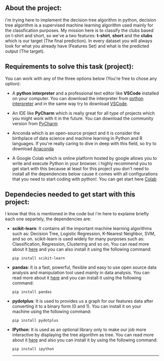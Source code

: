 ## About the project:

i'm trying here to implement the decision tree algorithm in python, decision tree algorithm is a supervised machine learning 
algorithm used mainly for the classfication purposes. My mission here is to classify the clubs based on t-shirt and short, 
so we've a two features: **t-shirt**, **short** and the **clubs** which is our target (The final prediction). In every dataset you
will always look for what you already have (Features Set) and what is the predicted output (The target). 


## Requirements to solve this task (project):

You can work with any of the three options below (You're free to chose any option):

* A **python interpreter** and a professional text editor like **VSCode** installed on your computer. You can 
download the interpreter from [python interpreter](https://python.org) and in the same way try to download [VSCode](https://code.visualstudio.com/).

* An IDE like **PyCharm** which is really great for all type of projects which you might work with it in the future. You can download the community version from [PyCharm](https://www.jetbrains.com/pycharm/)

* Anconda which is an open-source project and it is consider the birthplace of data science and machine learning in Python and R languages. If you're really caring to dive in deep with this field, so try to download [Anaconda](https://www.anaconda.com/products/individual)

* A Google Colab which is online platform hosted by google allows you to write and execute Python in your browser. i highly recommend
you to get start with this because at least for this project you don't need to install all the dependencies below cause it comes 
with all configurations that you need to start coding with python!. You can get start here [Colab](https://colab.research.google.com
)

## Dependecies needed to get start with this project:

I know that this is mentioned in the code but i'm here to explaine briefly each one separtely, the dependencies are: 

- **scikit-learn**: It contains all the important machine learning algorithms such as: Decision Tree, Logistic Regression, K-Nearest Neighbor, SVM, and so on. scikit-learn is used widely for many purposes such as: Classification, Regression, Clustering and so on, You can read more about it [here](https://scikit-learn.org/stable/) and you can also install it using the following command:

  ```pip install scikit-learn```
 
 - **pandas**: It is a fast, powerful, flexible and easy to use open source data analysis and manipulation tool used mainly in data 
 analysis. You can read more about it [here](https://pandas.pydata.org/) and you can install it using the following command:
 
    ```pip install pandas```
  
 - **pydotplus**: It is used to provides us a graph for our features data after converting it to a binary form (0 and 1). You can install it on your machine using the following command:
 
    ```pip install pydotplus```
  
- **IPython**: It is used as an optional library only to make our job more interactive by displaying the tree algorithm as tree. You can read more about it [here](https://ipython.readthedocs.io/en/stable/index.html) and also you can install it by using the following command:

  ```pip install ipython```
  
  ---
